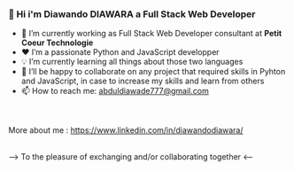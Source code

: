 ### 👋 Hi i'm Diawando DIAWARA a Full Stack Web Developer

- 🔭 I’m currently working as Full Stack Web Developer consultant at **Petit Coeur Technologie**
- ❤️ I’m a passionate Python and JavaScript developper
- 💡 I’m currently learning all things about those two languages 
- 🤗 I’ll be happy to collaborate on any project that required skills in Pyhton and  JavaScript, in case to increase my skills and learn from others
- 📫 How to reach me: abduldiawade777@gmail.com

<br><br>
More about me : https://www.linkedin.com/in/diawandodiawara/
<br><br>

--> To the pleasure of exchanging and/or collaborating together <--

